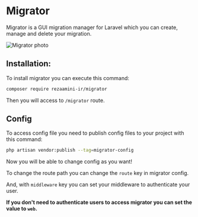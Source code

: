# Migrator
Migrator is a GUI migration manager for Laravel which you can create, manage and delete your migration.

![Migrator photo](https://podcode.ir/img/migrator.png)
## Installation:

To install migrator you can execute this command:
```bash
composer require rezaamini-ir/migrator
```

Then you will access to `/migrator` route.

## Config
To access config file you need to publish config files to your project with this command:
```bash
php artisan vendor:publish --tag=migrator-config
```

Now you will be able to change config as you want!

To change the route path you can change the `route` key in migrator config.

And, with `middleware` key you can set your middleware to authenticate your user.

**If you don't need to authenticate users to access migrator you can set the value to `web`.**
